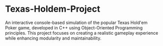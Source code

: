 # Texas-Holdem-Project
An interactive console-based simulation of the popular Texas Hold'em Poker game, developed in C++ using Object-Oriented Programming principles. This project focuses on creating a realistic gameplay experience while enhancing modularity and maintainability.
